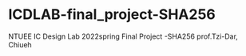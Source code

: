 # ICDLAB-final_project-SHA256
NTUEE IC Design Lab 2022spring Final Project -SHA256 prof.Tzi-Dar, Chiueh
